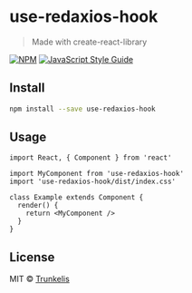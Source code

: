 # use-redaxios-hook

> Made with create-react-library

[![NPM](https://img.shields.io/npm/v/use-redaxios-hook.svg)](https://www.npmjs.com/package/use-redaxios-hook) [![JavaScript Style Guide](https://img.shields.io/badge/code_style-standard-brightgreen.svg)](https://standardjs.com)

## Install

```bash
npm install --save use-redaxios-hook
```

## Usage

```tsx
import React, { Component } from 'react'

import MyComponent from 'use-redaxios-hook'
import 'use-redaxios-hook/dist/index.css'

class Example extends Component {
  render() {
    return <MyComponent />
  }
}
```

## License

MIT © [Trunkelis](https://github.com/Trunkelis)
